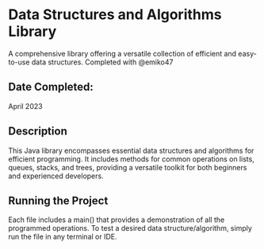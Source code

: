 # Data Structures and Algorithms Library
A comprehensive library offering a versatile collection of efficient and easy-to-use data structures. Completed with @emiko47

## Date Completed:
April 2023

## Description
This Java library encompasses essential data structures and algorithms for efficient programming. It includes methods for common operations on lists, queues, stacks, and trees, providing a versatile toolkit for both beginners and experienced developers.

## Running the Project
Each file includes a main() that provides a demonstration of all the programmed operations. To test a desired data structure/algorithm, simply run the file in any terminal or IDE. 
